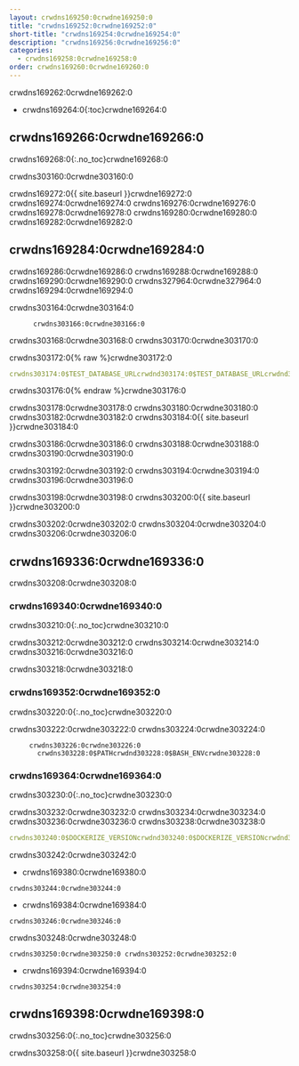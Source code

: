 ```yaml
---
layout: crwdns169250:0crwdne169250:0
title: "crwdns169252:0crwdne169252:0"
short-title: "crwdns169254:0crwdne169254:0"
description: "crwdns169256:0crwdne169256:0"
categories:
  - crwdns169258:0crwdne169258:0
order: crwdns169260:0crwdne169260:0
---
```


crwdns169262:0crwdne169262:0

- crwdns169264:0{:toc}crwdne169264:0

## crwdns169266:0crwdne169266:0

crwdns169268:0{:.no_toc}crwdne169268:0

crwdns303160:0crwdne303160:0

crwdns169272:0{{ site.baseurl }}crwdne169272:0 crwdns169274:0crwdne169274:0 crwdns169276:0crwdne169276:0 crwdns169278:0crwdne169278:0 crwdns169280:0crwdne169280:0 crwdns169282:0crwdne169282:0

## crwdns169284:0crwdne169284:0

crwdns169286:0crwdne169286:0 crwdns169288:0crwdne169288:0 crwdns169290:0crwdne169290:0 crwdns327964:0crwdne327964:0 crwdns169294:0crwdne169294:0

crwdns303164:0crwdne303164:0

          crwdns303166:0crwdne303166:0
    

crwdns303168:0crwdne303168:0 crwdns303170:0crwdne303170:0

crwdns303172:0{% raw %}crwdne303172:0

```yaml
crwdns303174:0$TEST_DATABASE_URLcrwdnd303174:0$TEST_DATABASE_URLcrwdnd303174:0$TEST_DATABASE_URLcrwdne303174:0
```

crwdns303176:0{% endraw %}crwdne303176:0

crwdns303178:0crwdne303178:0 crwdns303180:0crwdne303180:0 crwdns303182:0crwdne303182:0 crwdns303184:0{{ site.baseurl }}crwdne303184:0

crwdns303186:0crwdne303186:0 crwdns303188:0crwdne303188:0 crwdns303190:0crwdne303190:0

crwdns303192:0crwdne303192:0 crwdns303194:0crwdne303194:0 crwdns303196:0crwdne303196:0

crwdns303198:0crwdne303198:0 crwdns303200:0{{ site.baseurl }}crwdne303200:0

crwdns303202:0crwdne303202:0 crwdns303204:0crwdne303204:0 crwdns303206:0crwdne303206:0

## crwdns169336:0crwdne169336:0

crwdns303208:0crwdne303208:0

### crwdns169340:0crwdne169340:0

crwdns303210:0{:.no_toc}crwdne303210:0

crwdns303212:0crwdne303212:0 crwdns303214:0crwdne303214:0 crwdns303216:0crwdne303216:0

crwdns303218:0crwdne303218:0

### crwdns169352:0crwdne169352:0

crwdns303220:0{:.no_toc}crwdne303220:0

crwdns303222:0crwdne303222:0 crwdns303224:0crwdne303224:0

         crwdns303226:0crwdne303226:0
           crwdns303228:0$PATHcrwdnd303228:0$BASH_ENVcrwdne303228:0
    

### crwdns169364:0crwdne169364:0

crwdns303230:0{:.no_toc}crwdne303230:0

crwdns303232:0crwdne303232:0 crwdns303234:0crwdne303234:0 crwdns303236:0crwdne303236:0 crwdns303238:0crwdne303238:0

```yaml
crwdns303240:0$DOCKERIZE_VERSIONcrwdnd303240:0$DOCKERIZE_VERSIONcrwdnd303240:0$DOCKERIZE_VERSIONcrwdnd303240:0$DOCKERIZE_VERSIONcrwdne303240:0
```

crwdns303242:0crwdne303242:0

- crwdns169380:0crwdne169380:0

`crwdns303244:0crwdne303244:0`

- crwdns169384:0crwdne169384:0

`crwdns303246:0crwdne303246:0`

crwdns303248:0crwdne303248:0

`crwdns303250:0crwdne303250:0 crwdns303252:0crwdne303252:0`

- crwdns169394:0crwdne169394:0

`crwdns303254:0crwdne303254:0`

## crwdns169398:0crwdne169398:0

crwdns303256:0{:.no_toc}crwdne303256:0

crwdns303258:0{{ site.baseurl }}crwdne303258:0